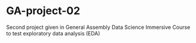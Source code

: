 # GA-project-02
Second project given in General Assembly Data Science Immersive Course to test exploratory data analysis (EDA)
